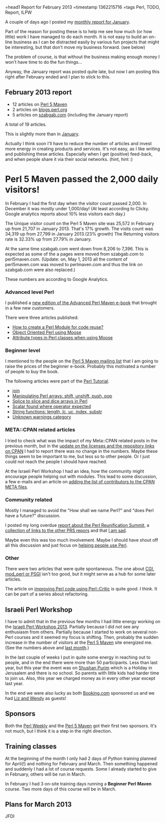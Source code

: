 =head1 Report for February 2013
=timestamp 1362215716
=tags Perl, TODO, Report, ILPW



A couple of days ago I posted my <a href="/report-2013-01.html">monthly report for January</a>.

Part of the reason for posting these is to help me see how much (or how little) work I have managed to do each month.
It is not easy to build an on-line business as I can be distracted easily by various fun projects
that might be interesting, but that don't move my business forward. (see below)

The problem of course, is that without the business making enough money I won't have time to do the fun things...

Anyway, the January report was posted quite late, but now I am posting this right after February ended and I plan to
stick to this.



<h2>February 2013 report</h2>

<ul>
<li>12 articles on <a href="http://perlmaven.com/">Perl 5 Maven</a></li>
<li>2 articles on <a href="http://blogs.perl.org/">blogs.perl.org</a></li>
<li>5 articles on <a href="http://szabgab.com/">szabgab.com</a> (including the January report)</li>
</ul>

A total of 19 articles.

This is slightly more than in <a href="/report-2013-01.html">January</a>.

Actually I think soon I'll have to reduce the number of articles and invest more energy
in creating products and services. It's not easy, as I like writing and publishing these
articles. Especially when I get (positive) feed-back, and when people share it via their social networks. (hint, hint :)

<h1>Perl 5 Maven passed the 2,000 daily visitors!</h1>

In February I had the first day when the visitor count passed 2,000. In December it was mostly under 1,000/day!
(At least according to Clicky. Google analytics reports about 10% less visitors each day.)

The Unique visitor count on the Perl 5 Maven site was 25,572 in February up from 21,707 in January 2013.
That's 17% growth.
The visits count was 34,319 up from 27,799 in January 2013.(23% growth)
The Returning visitors rate is 32.33% up from 27.79% in January.

At the same time szabgab.com went down from 8,206 to 7,396. This is expected as some of the a pages
were moved from szabgab.com to perl5maven.com. (Update: on, May 1, 2013 all the content of perl5maven.com
was moved to perlmaven.com and thus the link on szabgab.com were also replaced.)

These numbers are according to Google Analytics.

<h3>Advanced level Perl</h3>

I published a <a href="http://szabgab.com/advanced-perl-maven-e-book-1-05.html">new edition of the Advanced Perl Maven e-book</a>
that brought in a few new customers.

There were three articles published:

<ul>
<li><a href="http://perlmaven.com/how-to-create-a-perl-module-for-code-reuse">How to create a Perl Module for code reuse? </a></li>
<li><a href="http://perlmaven.com/object-oriented-perl-using-moose">Object Oriented Perl using Moose</a></li>
<li><a href="http://perlmaven.com/attribute-types-in-perl-classes-when-using-moose">Attribute types in Perl classes when using Moose</a></li>
</ul>


<h3>Beginner level</h3>

I mentioned to the people on the <a href="http://perlmaven.com/perl-maven-newsletter">Perl 5 Maven mailing list</a>
that I am going to raise the prices of the beginner e-book. Probably this motivated a number of people to buy the book.

The following articles were part of the <a href="http://perlmaven.com/perl-tutorial">Perl Tutorial</a>.

<ul>
<li><a href="http://perlmaven.com/join">join</a></li>
<li><a href="http://perlmaven.com/manipulating-perl-arrays">Manipulating Perl arrays: shift, unshift, push, pop</a></li>
<li><a href="http://perlmaven.com/splice-to-slice-and-dice-arrays-in-perl">Splice to slice and dice arrays in Perl</a></li>
<li><a href="http://perlmaven.com/scalar-found-where-operator-expected">Scalar found where operator expected </a></li>
<li><a href="http://perlmaven.com/string-functions-length-lc-uc-index-substr">String functions: length, lc, uc, index, substr</a></li>
<li><a href="http://perlmaven.com/unknown-warnings-category">Unknown warnings category</a></li>
</ul>


<h3>META::CPAN related articles</h3>

I tried to check what was the impact of my Meta::CPAN related posts in the previous month, but in the
<a href="http://szabgab.com/license-and-repository-of-cpan-packages-201302.html">update on the licenses and the repository links on CPAN</a>
I had to report there was no change in the numbers. Maybe these things seem to be important to me, but less so to other
people. Or I just could not reach the people I should have reached.

At the Israeli Perl Workshop I had an idea, how the community might encourage people helping out with modules.
This lead to some discussion, a few e-mails and an article on
<a href="http://perlmaven.com/how-to-add-list-of-contributors-to-the-cpan-meta-files">adding the list of contributors to
the CPAN META files</a>.

<h3>Community related</h3>

Mostly I managed to avoid the "How shall we name Perl?" and "does Perl have a future?" discussion.

I posted my long overdue <a href="http://szabgab.com/perl-reunification-summit-2012.html">report about the Perl Reunification Summit</a>,
a <a href="http://blogs.perl.org/users/gabor_szabo/2013/02/perl-reunification-summit-2012.html">collection of links to
the other PRS repors</a> and that <a href="http://blogs.perl.org/users/gabor_szabo/2013/02/i-am-sad.html">I am sad</a>.

Maybe even this was too much involvement. Maybe I should have shout off all this discussion and just
focus on <a href="http://perlmaven.com/">helping people use Perl</a>.

<h3>Other</h3>

There were two articles that were quite spontaneous.
The one about <a href="http://perlmaven.com/perl-cgi-mod-perl-psgi">CGI, mod_perl or PSGI</a> isn't too good, but
it might serve as a hub for some later articles.

The article on <a href="http://perlmaven.com/perl-critic-one-policy">improving Perl code using Perl::Critic</a> is
quite good. I think. It can be part of a series about refactoring.


<h2>Israeli Perl Workshop</h2>

I have to admit that in the previous few months I had little energy working on the <a
href="http://act.perl.org.il/ilpw2013/">Israeli Perl Workshop 2013</a>.
Partially because I did not see any enthusiasm from others. Partially because I started to work on several non-Perl
courses and it seemed my focus is shifting. Then, probably the sudden increase in the number of visitors at the
<a href="http://perlmaven.com/">Perl 5 Maven</a> site energized me. (See the numbers above and <a
href="/report-2013-01.html">last month</a>.)

In the last couple of weeks I put in quite some energy in reaching out to people, and in the end there were more
than 50 participants. Less than last year, but this year the event was
on <a href="http://en.wikipedia.org/wiki/Purim#Shushan_Purim">Shushan Purim</a> which is a Holiday
in Jerusalem and there is no school. So parents with little kids had harder time to join
us. Also, this year we charged money as in every other year except last year.

In the end we were also lucky as both <a href="http://www.booking.com/jobs">Booking.com</a> sponsored us and
we had <a href="http://www.dijkmat.nl/">Liz and Wendy</a> as guests!

<h2>Sponsors</h2>

Both the <a href="http://perlweekly.com/">Perl Weekly</a> and the
<a href="http://perlmaven.com/">Perl 5 Maven</a> got their first two sponsors.
It's not much, but I think it is a step in the right direction.

<h2>Training classes</h2>

At the beginning of the month I only had 2 days of Python training planned for April(!) and nothing for February and
March. Then something happened and suddenly I had a lot of course requests. Some I already started to give in February,
others will be run in March.

In February I had 3 on-site training days running a <b>Beginner Perl Maven</b> course. Two more days of this course will be in March.

<h2>Plans for March 2013</h2>

JFDI

<!-- perl5maven.com links replaced by perlmaven.com links -->

